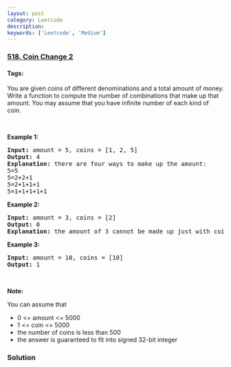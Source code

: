 ```yaml
---
layout: post
category: Leetcode
description: 
keywords: ['Leetcode', 'Medium']
---
```

### [518. Coin Change 2](https://leetcode.com/problems/coin-change-2)

#### Tags: 

<div class="content__u3I1 question-content__JfgR"><div><p>You are given coins of different denominations and a total amount of money. Write a function to compute the number of combinations that make up that amount. You may assume that you have infinite number of each kind of coin.</p>
<ul>
</ul>
<p> </p>
<p><b>Example 1:</b></p>
<pre><b>Input:</b> amount = 5, coins = [1, 2, 5]
<b>Output:</b> 4
<b>Explanation:</b> there are four ways to make up the amount:
5=5
5=2+2+1
5=2+1+1+1
5=1+1+1+1+1
</pre>
<p><b>Example 2:</b></p>
<pre><b>Input:</b> amount = 3, coins = [2]
<b>Output:</b> 0
<b>Explanation:</b> the amount of 3 cannot be made up just with coins of 2.
</pre>
<p><b>Example 3:</b></p>
<pre><b>Input:</b> amount = 10, coins = [10] 
<b>Output:</b> 1
</pre>
<p> </p>
<p><b>Note:</b></p>
<p>You can assume that</p>
<ul>
<li>0 &lt;= amount &lt;= 5000</li>
<li>1 &lt;= coin &lt;= 5000</li>
<li>the number of coins is less than 500</li>
<li>the answer is guaranteed to fit into signed 32-bit integer</li>
</ul>
</div></div>

### Solution
